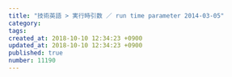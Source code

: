 ```yaml
---
title: "技術英語 > 実行時引数 ／ run time parameter 2014-03-05"
category: 
tags: 
created_at: 2018-10-10 12:34:23 +0900
updated_at: 2018-10-10 12:34:23 +0900
published: true
number: 11190
---
```



